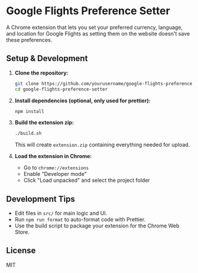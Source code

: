 # Google Flights Preference Setter

A Chrome extension that lets you set your preferred currency, language, and location for Google Flights as setting them on the website doesn't save these preferences.

## Setup & Development

1. **Clone the repository:**

   ```bash
   git clone https://github.com/yourusername/google-flights-preference-setter.git
   cd google-flights-preference-setter
   ```

2. **Install dependencies (optional, only used for prettier):**

   ```bash
   npm install
   ```

3. **Build the extension zip:**

   ```bash
   ./build.sh
   ```

   This will create `extension.zip` containing everything needed for upload.

4. **Load the extension in Chrome:**
   - Go to `chrome://extensions`
   - Enable "Developer mode"
   - Click "Load unpacked" and select the project folder

## Development Tips

- Edit files in `src/` for main logic and UI.
- Run `npm run format` to auto-format code with Prettier.
- Use the build script to package your extension for the Chrome Web Store.

## License

MIT
